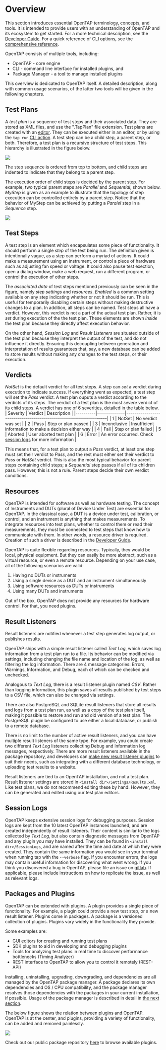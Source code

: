 # Overview
This section introduces essential OpenTAP terminology, concepts, and tools. It is intended to provide users with an
 understanding of OpenTAP and its ecosystem to get started. For a more technical description, see the [Developer
 Guide](../../Developer%20Guide/Introduction). For a quick reference of CLI options, see the [comprehensive
 reference](../CLI%20Reference).

OpenTAP consists of multiple tools, including:
-	OpenTAP - core engine
-	CLI - command line interface for installed plugins, and
-  Package Manager - a tool to manage installed plugins

This overview is dedicated to OpenTAP itself. A detailed description, along with common usage scenarios, of the latter
two tools will be given in the following chapters.

## Test Plans

A *test plan* is a sequence of test steps and their associated data. They are stored as XML files, and use the
".TapPlan" file extension. Test plans are created with an [editor](../Editors). They can be executed either in an
editor, or by using the `tap run` [CLI action](../CLI%20Usage). A test step can be a child step, a parent step, or both.
Therefore, a test plan is a recursive structure of test steps. This hierarchy is illustrated in the figure below.

![](./Testplan.svg)

The step sequence is ordered from top to bottom, and child steps are indented to indicate that they belong to a parent step.

The execution order of child steps is decided by the parent step. For example, two typical parent steps are *Parallel*
and *Sequential*, shown below. *MyStep* is given as an example to illustrate that the topology of step execution can be
controlled entirely by a parent step. Notice that the behavior of MyStep can be achieved by putting a *Paralel* step in
a *Sequence* step.

![](./Flow.svg)

## Test Steps

A test step is an element which encapsulates some piece of functionality. It should perform a single *step* of the test
being run. The definition given is intentionally vague, as a step can perform a myriad of actions. It could make a
measurement using an instrument, or control a piece of hardware such as adjusting fan speed or voltage. It could also
pause test exection, open a dialog window, make a web
request, run a different program, or control the execution of other
steps.

The *associated data* of test steps mentioned previously can be seen in the figure, namely *step settings* and
*resources*. *Enabled* is a common setting available on any step indicating whether or not it should be run. This is
useful for temporarily disabling certain steps without making destructive changes to a plan. In addition, all steps can
be named. Test steps all have a verdict. However, this verdict is not a part of the actual test plan. Rather, it is
*set* during execution of the the test plan. These elements are shown *inside* the test plan because they directly
affect execution behavior.

On the other hand, *Session Log* and *Result Listeners* are situated outside of the test plan because they interpret the
output of the test, and do not influence it directly. Ensuring this decoupling between generation and interpretation of
results guarantees that, say, a new database can be added to store results without making any changes to the test steps,
or their execution.
<!-- Result listeners are discussed in more detail in the [editor section](../Editors). -->

<!-- For further discussion of test steps, see the [test step discussion section](../Test%20Steps). -->

## Verdicts

*NotSet* is the default verdict for all test steps. A step can *set* a verdict during execution to indicate success. If
everything went as expected, a test step will set the *Pass* verdict. A test plan ouputs a verdict according to the
verdicts of its steps. The verdict of a test plan is the most *severe* verdict of its child steps. A
verdict has one of 6 severities, detailed in the table below.
| Severity | Verdict      | Description                                                        |
|----------|--------------|--------------------------------------------------------------------|
| 1        | NotSet       | No verdict was set                                                 |
| 2        | Pass         | Step or plan passed                                                |
| 3        | Inconclusive | Insufficient information to make a decision either way             |
| 4        | Fail         | Step or plan failed                                                |
| 5        | Aborted      | User aborted test plan                                             |
| 6        | Error        | An error occurred. Check [session logs](#session%20logs) for more information |

This means that, for a test plan to output a *Pass* verdict, at least one step must set their verdict to *Pass*, and
the rest must either set their verdict to *Pass* or *NotSet* verdict. This is also the most typical behavior for parent steps
containing child steps; a *Sequential* step passes if all of its children pass. However, this is not a rule. Parent
steps decide their own verdict conditions.

## Resources

OpenTAP is intended for software as well as hardware testing. The concept of Instruments and DUTs (plural of Device
Under Test) are essential for OpenTAP. In the classical case, a DUT is a device under test, calibration, or control, and
an instrument is anything that makes measurements. To integrate resources into test plans, whether to control them or
read their measurements, they must be connected to test steps that know how to communicate with them. In other words, a
resource driver is required. Creation of such a driver is described in the [Developer
Guide](../../Developer%20Guide/Instrument%20Plugin%20Development/#instrument-plugin-development).

OpenTAP is quite flexible regarding resources. Typically, they would be local, physical equipment. But they can easily
be more abstract, such as a virtual resource, or even a remote resource. Depending on your use case, all of the
following scenarios are valid:

 1. Having no DUTs or instruments
 2. Using a single device as a DUT and an instrument simultaneously
 3. Using software resources as DUTs or instruments
 4. Using many DUTs and instruments

Out of the box, OpenTAP does not provide any resources for hardware control. For that, you need plugins.

## Result Listeners

Result listeners are notified whenever a test step generates log output, or publishes results.

OpenTAP ships with a simple result listener called *Text Log*, which saves log information from a test plan run to a
file. Its behavior can be modified via settings, including changing the file name and location of the log, as well as
filtering the log information. There are 4 message categories: Errors, Warnings, Information, and Debug, each of which
can be checked and unchecked.

Analogous to *Text Log*, there is a result listener plugin named *CSV*. Rather than logging information, this plugin
saves all results published by test steps to a CSV file, which can also be changed via settings.

There are also PostgreSQL and SQLite result listeners that store all results and logs from a test plan run, as well as a
copy of the test plan itself, making it possible to restore and run and old version of a test plan. The PostgreSQL
plugin be configured to use either a local database, or publish to a remote database.

There is no limit to the number of active result listeners, and you can have multiple result listeners of the same type.
For example, you could create two different *Text Log* listeners collecting Debug and Information log messages,
respectively. There are more result listeners available in the package repository, and developers can [make new result
listener plugins](../../Developer%20Guide/Result%20Listener/#custom-result-listeners) to suit their needs, such as
integrating with a different database technology, or uploading test results to a website.

Result listeners are tied to an OpenTAP installation, and not a test plan. Result listener settings are stored
in `<install dir>/Settings/Results.xml`. Like test plans, we do not recommend editing these by hand. However, they can be
generated and edited using our test plan editors.
<!-- Creation and further usage of result listeners will be covered in more detail in the [editor section](../Editors). -->

## Session Logs

OpenTAP keeps extensive session logs for debugging purposes. Session logs are kept from the 10 latest OpenTAP instances
launched, and are created independently of result listeners. Their content is similar to the logs collected by *Text
Log*, but also contain diagnostic messages from OpenTAP and any plugin you may have installed. They can be found in
`<install dir>/SessionLogs`, and are named after the time and date at which they were created. They contain the same
information you would see in your terminal when running tap with the `--verbose` flag. If you encounter errors, the logs
may contain useful information for discovering what went wrong. If you think you discovered a bug in OpenTAP, please
file an issue on [gitlab](https://gitlab.com/OpenTAP/opentap). If applicable, please include instructions on how to
replicate the issue, as well as relevant logs.

## Packages and Plugins

OpenTAP can be extended with plugins. A plugin provides a single piece of functionality. For example, a plugin could
provide a new test step, or a new result listener. Plugins come in packages. A package is a versioned collection of
plugins. Plugins vary widely in the functionality they provide.

Some examples are:
 - [GUI editors](../Editors/#developer’s-system-community-edition) for creating and running test plans
 - SDK plugins to aid in developing and debugging plugins
 - Tools for analyzing test plans in real time to discover performance bottlenecks (Timing Analyzer)
 - REST interface to OpenTAP to allow you to control it remotely (REST-API)

Installing, uninstalling, upgrading, downgrading, and dependencies are all managed by the OpenTAP package manager. A
package declares its own dependencies and OS / CPU compatibility, and the package manager resolves those dependencies
with the packages in your current installation, if possible. Usage of the package manager is described in detail in [the
next section](../cli%20guide/package%manager).

The below figure shows the relation between plugins and OpenTAP. OpenTAP is at the center, and plugins, providing a
variety of functionality, can be added and removed painlessly. 

![](./OpenTAP_plugins.svg)

Check out our public package repository [here](http://packages.opentap.io/index.html#/?name=OpenTAP) to browse available
plugins.
